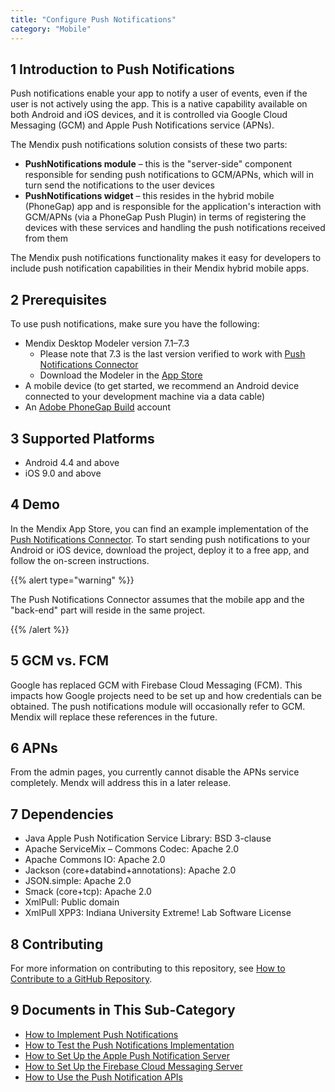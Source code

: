 ```yaml
---
title: "Configure Push Notifications"
category: "Mobile"
---
```


## 1 Introduction to Push Notifications

Push notifications enable your app to notify a user of events, even if the user is not actively using the app. This is a native capability available on both Android and iOS devices, and it is controlled via Google Cloud Messaging (GCM) and Apple Push Notifications service (APNs).

The Mendix push notifications solution consists of these two parts:

* **PushNotifications module** – this is the "server-side" component responsible for sending push notifications to GCM/APNs, which will in turn send the notifications to the user devices
* **PushNotifications widget** – this resides in the hybrid mobile (PhoneGap) app and is responsible for the application's interaction with GCM/APNs (via a PhoneGap Push Plugin) in terms of registering the devices with these services and handling the push notifications received from them

The Mendix push notifications functionality makes it easy for developers to include push notification capabilities in their Mendix hybrid mobile apps.

## 2 Prerequisites

To use push notifications, make sure you have the following:

* Mendix Desktop Modeler version 7.1–7.3
    * Please note that 7.3 is the last version verified to work with [Push Notifications Connector](https://appstore.home.mendix.com/link/app/3003/)
    * Download the Modeler in the [App Store](https://appstore.home.mendix.com/link/modeler)
* A mobile device (to get started, we recommend an Android device connected to your development machine via a data cable)
* An [Adobe PhoneGap Build](https://build.phonegap.com/) account

## 3 Supported Platforms

* Android 4.4 and above
* iOS 9.0 and above

## 4 Demo

In the Mendix App Store, you can find an example implementation of the [Push Notifications Connector](https://appstore.home.mendix.com/link/app/3020/Mendix/Push-Notifications-Connector-Demo). To start sending push notifications to your Android or iOS device, download the project, deploy it to a free app, and follow the on-screen instructions.

{{% alert type="warning" %}}

The Push Notifications Connector assumes that the mobile app and the "back-end" part will reside in the same project.

{{% /alert %}}

## 5 GCM vs. FCM

Google has replaced GCM with Firebase Cloud Messaging (FCM). This impacts how Google projects need to be set up and how credentials can be obtained. The push notifications module will occasionally refer to GCM. Mendix  will replace these references in the future.

## 6 APNs

From the admin pages, you currently cannot disable the APNs service completely. Mendx will address this in a later release.

## 7 Dependencies

* Java Apple Push Notification Service Library: BSD 3-clause
* Apache ServiceMix – Commons Codec: Apache 2.0
* Apache Commons IO: Apache 2.0
* Jackson (core+databind+annotations): Apache 2.0
* JSON.simple: Apache 2.0
* Smack (core+tcp): Apache 2.0 
* XmlPull: Public domain
* XmlPull XPP3: Indiana University Extreme! Lab Software License

## 8 Contributing

For more information on contributing to this repository, see [How to Contribute to a GitHub Repository](../collaboration-requirements-management/contribute-to-a-github-repository).

## 9 Documents in This Sub-Category

* [How to Implement Push Notifications](implementation-guide)
* [How to Test the Push Notifications Implementation](testing-the-implementation)
* [How to Set Up the Apple Push Notification Server](setting-up-apple-push-notification-server)
* [How to Set Up the Firebase Cloud Messaging Server](setting-up-google-firebase-cloud-messaging-server)
* [How to Use the Push Notification APIs](apis)
